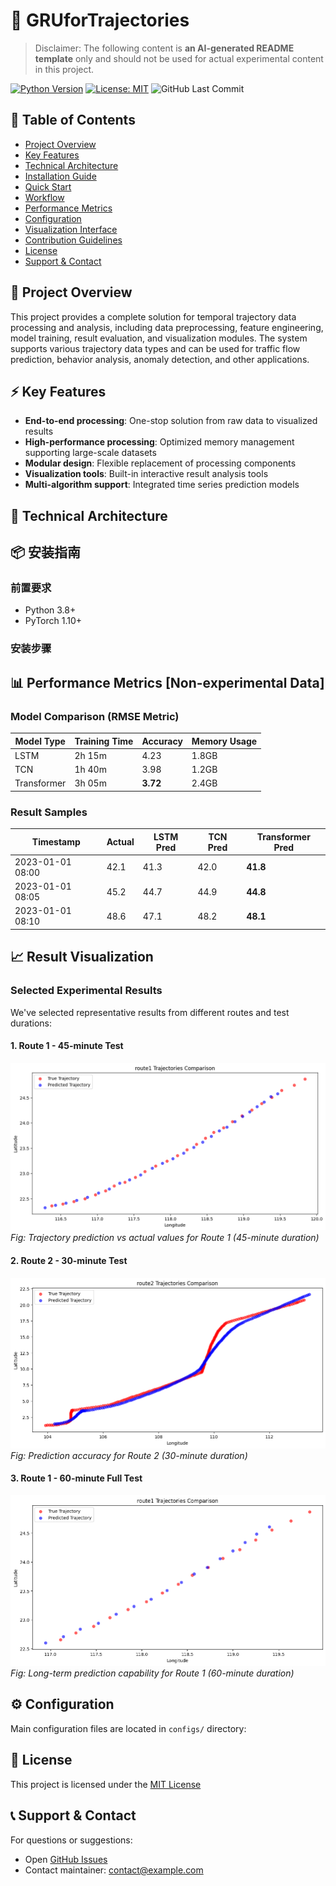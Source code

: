 # 🚀 GRUforTrajectories

> Disclaimer:​​ The following content is **an AI-generated README template** only and should not be used for actual experimental content in this project.

[![Python Version](https://img.shields.io/badge/Python-3.8%2B-blue.svg)](https://python.org)
[![License: MIT](https://img.shields.io/badge/License-MIT-yellow.svg)](https://opensource.org/licenses/MIT)
![GitHub Last Commit](https://img.shields.io/github/last-commit/user/project)

## 🧭 Table of Contents
- [Project Overview](#-project-overview)
- [Key Features](#-key-features)
- [Technical Architecture](#-technical-architecture)
- [Installation Guide](#-installation-guide)
- [Quick Start](#-quick-start)
- [Workflow](#-workflow)
- [Performance Metrics](#-performance-metrics)
- [Configuration](#-configuration)
- [Visualization Interface](#-visualization-interface)
- [Contribution Guidelines](#-contribution-guidelines)
- [License](#-license)
- [Support & Contact](#-support--contact)

## 🚩 Project Overview
This project provides a complete solution for temporal trajectory data processing and analysis, including data preprocessing, feature engineering, model training, result evaluation, and visualization modules. The system supports various trajectory data types and can be used for traffic flow prediction, behavior analysis, anomaly detection, and other applications.

## ⚡ Key Features
- **End-to-end processing**: One-stop solution from raw data to visualized results
- **High-performance processing**: Optimized memory management supporting large-scale datasets
- **Modular design**: Flexible replacement of processing components
- **Visualization tools**: Built-in interactive result analysis tools
- **Multi-algorithm support**: Integrated time series prediction models

## 🧱 Technical Architecture

## 📦 安装指南
### 前置要求
- Python 3.8+
- PyTorch 1.10+

### 安装步骤

## 📊 Performance Metrics [Non-experimental Data]
### Model Comparison (RMSE Metric)
| Model Type     | Training Time | Accuracy | Memory Usage |
|----------------|--------------|----------|--------------|
| LSTM           | 2h 15m       | 4.23     | 1.8GB        |
| TCN            | 1h 40m       | 3.98     | 1.2GB        |
| Transformer    | 3h 05m       | **3.72** | 2.4GB        |

### Result Samples
| Timestamp       | Actual | LSTM Pred | TCN Pred | Transformer Pred |
|-----------------|--------|-----------|----------|------------------|
| 2023-01-01 08:00| 42.1   | 41.3      | 42.0     | **41.8**         |
| 2023-01-01 08:05| 45.2   | 44.7      | 44.9     | **44.8**         |
| 2023-01-01 08:10| 48.6   | 47.1      | 48.2     | **48.1**         |

## 📈 Result Visualization

### Selected Experimental Results
We've selected representative results from different routes and test durations:

#### 1. Route 1 - 45-minute Test
![Route1-45min](outputs/plots/result_route1_test1_45min.png)  
*Fig: Trajectory prediction vs actual values for Route 1 (45-minute duration)*

#### 2. Route 2 - 30-minute Test
![Route2-30min](outputs/plots/result_route2_test1_30min.png)  
*Fig: Prediction accuracy for Route 2 (30-minute duration)*

#### 3. Route 1 - 60-minute Full Test
![Route1-60min](outputs/plots/result_route1_test1_60min.png)  
*Fig: Long-term prediction capability for Route 1 (60-minute duration)*

## ⚙️ Configuration
Main configuration files are located in `configs/` directory:

## 📜 License
This project is licensed under the [MIT License](LICENSE)

## 📞 Support & Contact
For questions or suggestions:
- Open [GitHub Issues](https://github.com/your-username/project-name/issues)
- Contact maintainer: contact@example.com
